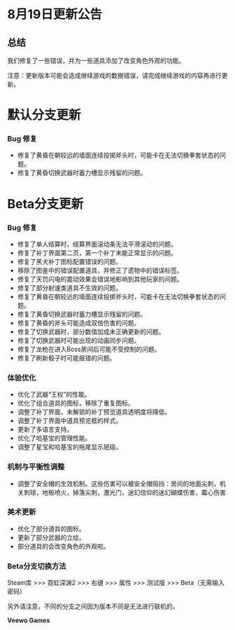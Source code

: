 # 8月19日更新公告

## 总结

我们修复了一些错误，并为一些道具添加了改变角色外观的功能。

注意：更新版本可能会造成继续游戏的数据错误，请完成继续游戏的内容再进行更新。

# 默认分支更新

### Bug 修复

* 修复了黄昏在朝较远的墙面连续投掷斧头时，可能卡在无法切换拳套状态的问题。
* 修复了黄昏切换武器时蓄力槽显示残留的问题。
# Beta分支更新

### Bug 修复

* 修复了单人结算时，结算界面滚动条无法平滑滚动的问题。
* 修复了补丁界面第二页，第一个补丁未能正常显示的问题。
* 修复了黑犬补丁图标配置错误的问题。
* 移除了图鉴中的错误配置道具，并修正了遗物中的错误标签。
* 修复了天罚闪电的震动效果会错误地影响到其他玩家的问题。
* 修复了部分射速类道具不生效的问题。
* 修复了黄昏在朝较远的墙面连续投掷斧头时，可能卡在无法切换拳套状态的问题。
* 修复了黄昏切换武器时蓄力槽显示残留的问题。
* 修复了黄昏的斧头可能造成双倍伤害的问题。
* 修复了切换武器时，部分数值加成未正确更新的问题。
* 修复了切换武器时可能出现的动画同步问题。
* 修复了龙枪在进入Boss房间后可能不受控制的问题。
* 修复了刷新骰子时可能报错的问题。
### 体验优化

* 优化了武器“王权”的性能。
* 优化了组合道具的图标，移除了重复图标。
* 调整了补丁界面，未解锁的补丁预览道具透明度将降低。
* 调整了补丁界面中道具预览框的样式。
* 更新了多语言支持。
* 优化了哈基宝的管理性能。
* 调整了星宝和哈基宝的拖尾显示层级。
### 机制与平衡性调整

* 调整了安全帽的生效机制。这些伤害可以被安全帽阻挡：房间的地面尖刺，机关刺球，地板喷火，掉落尖刺，激光门，迷幻信仰的迷幻蝴蝶伤害，霉心伤害
### 美术更新

* 优化了部分道具的图标。
* 更新了部分武器的立绘。
* 部分道具的会改变角色的外观啦。
### Beta分支切换方法

Steam库 >>> 霓虹深渊2 >>> 右键 >>> 属性 >>> 测试版 >>> Beta（无需输入密码）

另外请注意，不同的分支之间因为版本不同是无法进行联机的。

**Veewo Games**

